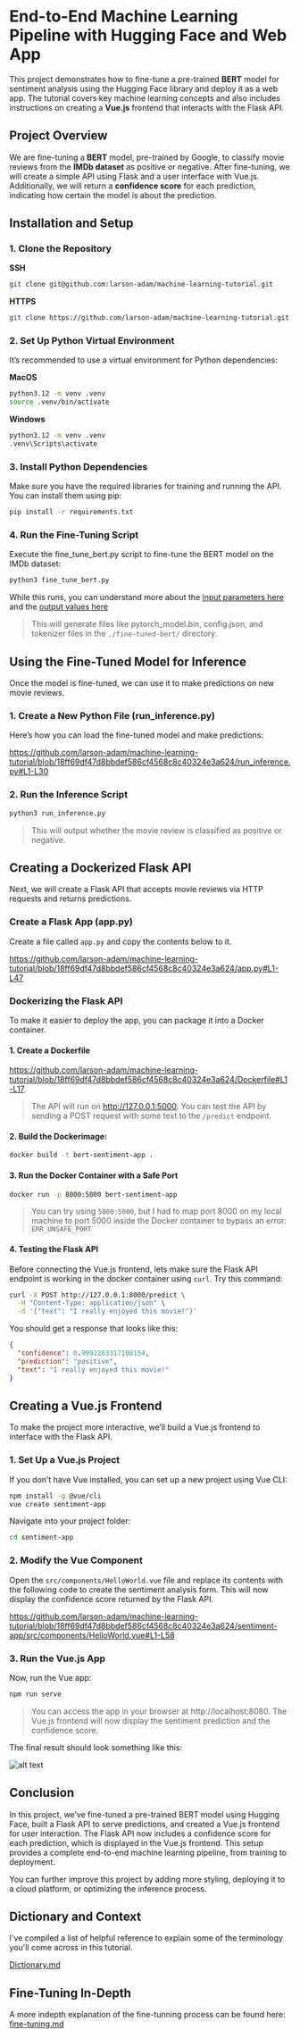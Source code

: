 # End-to-End Machine Learning Pipeline with Hugging Face and Web App

This project demonstrates how to fine-tune a pre-trained **BERT** model for sentiment analysis using the Hugging Face library and deploy it as a web app. The tutorial covers key machine learning concepts and also includes instructions on creating a **Vue.js** frontend that interacts with the Flask API.

## Project Overview

We are fine-tuning a **BERT** model, pre-trained by Google, to classify movie reviews from the **IMDb dataset** as positive or negative. After fine-tuning, we will create a simple API using Flask and a user interface with Vue.js. Additionally, we will return a **confidence score** for each prediction, indicating how certain the model is about the prediction.

## Installation and Setup

### 1. Clone the Repository

**SSH**
```bash
git clone git@github.com:larson-adam/machine-learning-tutorial.git
```

**HTTPS**
```bash
git clone https://github.com/larson-adam/machine-learning-tutorial.git
```

### 2. Set Up Python Virtual Environment

It’s recommended to use a virtual environment for Python dependencies:

**MacOS**
```bash
python3.12 -m venv .venv
source .venv/bin/activate
```

**Windows**
```bash
python3.12 -m venv .venv
.venv\Scripts\activate
```

### 3. Install Python Dependencies

Make sure you have the required libraries for training and running the API. You can install them using pip:

```bash
pip install -r requirements.txt
```

### 4. Run the Fine-Tuning Script

Execute the fine_tune_bert.py script to fine-tune the BERT model on the IMDb dataset:

```bash
python3 fine_tune_bert.py
```

While this runs, you can understand more about the [input parameters here](https://github.com/larson-adam/machine-learning-tutorial/blob/main/dictionary.md#trainingargument-parameters-explained) and the [output values here](https://github.com/larson-adam/machine-learning-tutorial/blob/main/dictionary.md#trainingargument-parameters-explained)

> This will generate files like pytorch_model.bin, config.json, and tokenizer files in the `./fine-tuned-bert/` directory.

## Using the Fine-Tuned Model for Inference

Once the model is fine-tuned, we can use it to make predictions on new movie reviews.

### 1. Create a New Python File (run_inference.py)

Here’s how you can load the fine-tuned model and make predictions:

https://github.com/larson-adam/machine-learning-tutorial/blob/18ff69df47d8bbdef586cf4568c8c40324e3a624/run_inference.py#L1-L30

### 2. Run the Inference Script

```bash
python3 run_inference.py
```
> This will output whether the movie review is classified as positive or negative.

## Creating a Dockerized Flask API

Next, we will create a Flask API that accepts movie reviews via HTTP requests and returns predictions.

### Create a Flask App (app.py)

Create a file called `app.py` and copy the contents below to it.

https://github.com/larson-adam/machine-learning-tutorial/blob/18ff69df47d8bbdef586cf4568c8c40324e3a624/app.py#L1-L47

### Dockerizing the Flask API

To make it easier to deploy the app, you can package it into a Docker container.

#### 1. Create a Dockerfile

https://github.com/larson-adam/machine-learning-tutorial/blob/18ff69df47d8bbdef586cf4568c8c40324e3a624/Dockerfile#L1-L17

> The API will run on http://127.0.0.1:5000. You can test the API by sending a POST request with some text to the `/predict` endpoint.

#### 2. Build the Dockerimage:

```bash
docker build -t bert-sentiment-app .
```

#### 3. Run the Docker Container with a Safe Port

```bash
docker run -p 8000:5000 bert-sentiment-app
```
> You can try using `5000:5000`, but I had to map port 8000 on my local machine to port 5000 inside the Docker container to bypass an error: `ERR_UNSAFE_PORT`

#### 4. Testing the Flask API

Before connecting the Vue.js frontend, lets make sure the Flask API endpoint is working in the docker container using `curl`. Try this command:

```bash
curl -X POST http://127.0.0.1:8000/predict \
  -H "Content-Type: application/json" \
  -d '{"text": "I really enjoyed this movie!"}'
```

You should get a response that looks like this:

```JSON
{
  "confidence": 0.9992263317108154,
  "prediction": "positive",
  "text": "I really enjoyed this movie!"
}
```

## Creating a Vue.js Frontend

To make the project more interactive, we’ll build a Vue.js frontend to interface with the Flask API.

### 1. Set Up a Vue.js Project

If you don’t have Vue installed, you can set up a new project using Vue CLI:

```bash
npm install -g @vue/cli
vue create sentiment-app
```

Navigate into your project folder:

```bash
cd sentiment-app
```

### 2. Modify the Vue Component

Open the `src/components/HelloWorld.vue` file and replace its contents with the following code to create the sentiment analysis form. This will now display the confidence score returned by the Flask API.

https://github.com/larson-adam/machine-learning-tutorial/blob/18ff69df47d8bbdef586cf4568c8c40324e3a624/sentiment-app/src/components/HelloWorld.vue#L1-L58

### 3. Run the Vue.js App

Now, run the Vue app:

```bash
npm run serve
```

> You can access the app in your browser at http://localhost:8080. The Vue.js frontend will now display the sentiment prediction and the confidence score.

The final result should look something like this:

![alt text](https://github.com/larson-adam/machine-learning-tutorial/blob/main/Movie%20Review%20Screenshot.png)

## Conclusion

In this project, we’ve fine-tuned a pre-trained BERT model using Hugging Face, built a Flask API to serve predictions, and created a Vue.js frontend for user interaction. The Flask API now includes a confidence score for each prediction, which is displayed in the Vue.js frontend. This setup provides a complete end-to-end machine learning pipeline, from training to deployment.

You can further improve this project by adding more styling, deploying it to a cloud platform, or optimizing the inference process.

## Dictionary and Context

I've compiled a list of helpful reference to explain some of the terminology you'll come across in this tutorial.

[Dictionary.md](https://github.com/larson-adam/machine-learning-tutorial/blob/main/dictionary.md)

## Fine-Tuning In-Depth

A more indepth explanation of the fine-tunning process can be found here: [fine-tuning.md](https://github.com/larson-adam/machine-learning-tutorial/blob/main/dictionary.md) 